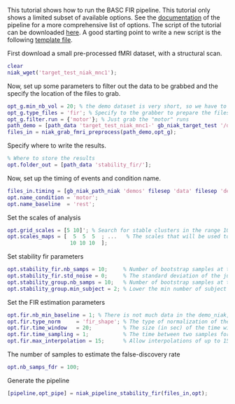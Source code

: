 This tutorial shows how to run the BASC FIR pipeline. This tutorial only shows a limited subset of available options. See the [documentation](http://niak.simexp-lab.org/pipe_basc_fir.html) of the pipeline for a more comprehensive list of options. The script of the tutorial can be downloaded [here](https://raw.githubusercontent.com/SIMEXP/niak_tutorials/master/basc_fir/niak_tutorial_basc_fir.m). A good starting point to write a new script is the following [template file](https://github.com/SIMEXP/niak/blob/master/template/niak_template_basc_fir.m).

First download a small pre-processed fMRI dataset, with a structural scan.

```matlab
clear
niak_wget('target_test_niak_mnc1');
```

Now, set up some parameters to filter out the data to be grabbed and the specify the location of the files to grab.

```matlab
opt_g.min_nb_vol = 20; % the demo dataset is very short, so we have to lower considerably the minimum acceptable number of volumes per run
opt_g.type_files = 'fir'; % Specify to the grabber to prepare the files for the stability FIR pipeline
opt_g.filter.run = {'motor'}; % Just grab the "motor" runs
path_demo = [path_data 'target_test_niak_mnc1-' gb_niak_target_test '/demoniak_preproc/'];
files_in = niak_grab_fmri_preprocess(path_demo,opt_g);
```

Specify where to write the results.
```matlab
% Where to store the results
opt.folder_out = [path_data 'stability_fir/'];
```

Now, set up the timing of events and condition name.
```matlab
files_in.timing = [gb_niak_path_niak 'demos' filesep 'data' filesep 'demoniak_events.csv'];
opt.name_condition = 'motor';
opt.name_baseline  = 'rest';
```

Set the scales of analysis
```matlab
opt.grid_scales = [5 10]'; % Search for stable clusters in the range 10 to 500
opt.scales_maps = [  5  5  5  ; ...   % The scales that will be used to generate the maps of brain clusters and stability.
                    10 10 10  ];
```
Set stability fir parameters
```matlab
opt.stability_fir.nb_samps = 10;     % Number of bootstrap samples at the individual level. 100: the CI on indidividual stability is +/-0.1
opt.stability_fir.std_noise = 0;     % The standard deviation of the judo noise. The value 0 will not use judo noise.
opt.stability_group.nb_samps = 10;   % Number of bootstrap samples at the group level. 500: the CI on group stability is +/-0.05
opt.stability_group.min_subject = 2; % Lower the min number of subject ... there are only two subjects in the demo_niak.
```
Set the FIR estimation parameters
```matlab
opt.fir.nb_min_baseline = 1; % There is not much data in the demo_niak, so do not set a minimum on the number of points used to estimate the baseline
opt.fir.type_norm     = 'fir_shape'; % The type of normalization of the FIR. Only "fir_shape" is available (starts at zero, unit sum-of-squares)
opt.fir.time_window   = 20;          % The size (in sec) of the time window to evaluate the response
opt.fir.time_sampling = 1;           % The time between two samples for the estimated response. Do not go below 1/2 TR unless there is a very large number of trials.
opt.fir.max_interpolation = 15;      % Allow interpolations of up to 15 seconds to cover for scrubbing. That's because the small demo dataset has hardly any usable time window
```

The number of samples to estimate the false-discovery rate
```matlab
opt.nb_samps_fdr = 100;
```
Generate the pipeline
```matlab
[pipeline,opt_pipe] = niak_pipeline_stability_fir(files_in,opt);
```
